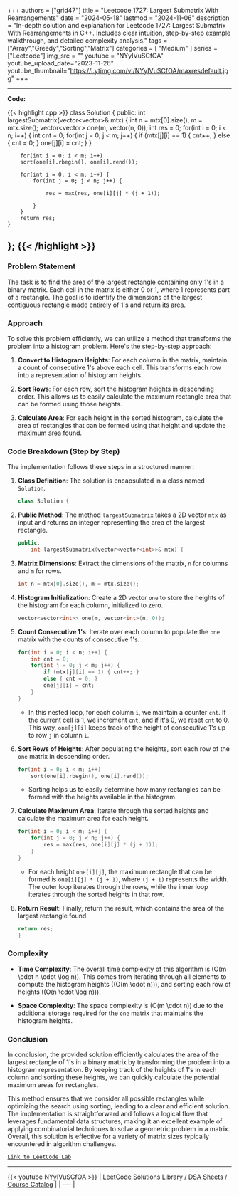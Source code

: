 
+++
authors = ["grid47"]
title = "Leetcode 1727: Largest Submatrix With Rearrangements"
date = "2024-05-18"
lastmod = "2024-11-06"
description = "In-depth solution and explanation for Leetcode 1727: Largest Submatrix With Rearrangements in C++. Includes clear intuition, step-by-step example walkthrough, and detailed complexity analysis."
tags = ["Array","Greedy","Sorting","Matrix"]
categories = [
    "Medium"
]
series = ["Leetcode"]
img_src = ""
youtube = "NYyIVuSCfOA"
youtube_upload_date="2023-11-26"
youtube_thumbnail="https://i.ytimg.com/vi/NYyIVuSCfOA/maxresdefault.jpg"
+++



---
**Code:**

{{< highlight cpp >}}
class Solution {
public:
    int largestSubmatrix(vector<vector<int>>& mtx) {
        int n = mtx[0].size(), m = mtx.size();
        vector<vector<int>> one(m, vector<int>(n, 0));
        int res = 0;
        for(int i = 0; i < n; i++) {
            int cnt = 0;
            for(int j = 0; j < m; j++) {
                if (mtx[j][i] == 1) { cnt++; } 
                else { cnt = 0; }
                one[j][i] = cnt;
            }
        }
        
        for(int i = 0; i < m; i++)
        sort(one[i].rbegin(), one[i].rend());

        for(int i = 0; i < m; i++) {
            for(int j = 0; j < n; j++) {
                
                res = max(res, one[i][j] * (j + 1));
                
            }
        }
        return res;
    }
};
{{< /highlight >}}
---

### Problem Statement

The task is to find the area of the largest rectangle containing only 1's in a binary matrix. Each cell in the matrix is either 0 or 1, where 1 represents part of a rectangle. The goal is to identify the dimensions of the largest contiguous rectangle made entirely of 1's and return its area.

### Approach

To solve this problem efficiently, we can utilize a method that transforms the problem into a histogram problem. Here's the step-by-step approach:

1. **Convert to Histogram Heights**: For each column in the matrix, maintain a count of consecutive 1's above each cell. This transforms each row into a representation of histogram heights.

2. **Sort Rows**: For each row, sort the histogram heights in descending order. This allows us to easily calculate the maximum rectangle area that can be formed using those heights.

3. **Calculate Area**: For each height in the sorted histogram, calculate the area of rectangles that can be formed using that height and update the maximum area found.

### Code Breakdown (Step by Step)

The implementation follows these steps in a structured manner:

1. **Class Definition**: The solution is encapsulated in a class named `Solution`.

   ```cpp
   class Solution {
   ```

2. **Public Method**: The method `largestSubmatrix` takes a 2D vector `mtx` as input and returns an integer representing the area of the largest rectangle.

   ```cpp
   public:
       int largestSubmatrix(vector<vector<int>>& mtx) {
   ```

3. **Matrix Dimensions**: Extract the dimensions of the matrix, `n` for columns and `m` for rows.

   ```cpp
   int n = mtx[0].size(), m = mtx.size();
   ```

4. **Histogram Initialization**: Create a 2D vector `one` to store the heights of the histogram for each column, initialized to zero.

   ```cpp
   vector<vector<int>> one(m, vector<int>(n, 0));
   ```

5. **Count Consecutive 1's**: Iterate over each column to populate the `one` matrix with the counts of consecutive 1's.

   ```cpp
   for(int i = 0; i < n; i++) {
       int cnt = 0;
       for(int j = 0; j < m; j++) {
           if (mtx[j][i] == 1) { cnt++; } 
           else { cnt = 0; }
           one[j][i] = cnt;
       }
   }
   ```

   - In this nested loop, for each column `i`, we maintain a counter `cnt`. If the current cell is 1, we increment `cnt`, and if it's 0, we reset `cnt` to 0. This way, `one[j][i]` keeps track of the height of consecutive 1's up to row `j` in column `i`.

6. **Sort Rows of Heights**: After populating the heights, sort each row of the `one` matrix in descending order.

   ```cpp
   for(int i = 0; i < m; i++)
       sort(one[i].rbegin(), one[i].rend());
   ```

   - Sorting helps us to easily determine how many rectangles can be formed with the heights available in the histogram.

7. **Calculate Maximum Area**: Iterate through the sorted heights and calculate the maximum area for each height.

   ```cpp
   for(int i = 0; i < m; i++) {
       for(int j = 0; j < n; j++) {
           res = max(res, one[i][j] * (j + 1));
       }
   }
   ```

   - For each height `one[i][j]`, the maximum rectangle that can be formed is `one[i][j] * (j + 1)`, where `(j + 1)` represents the width. The outer loop iterates through the rows, while the inner loop iterates through the sorted heights in that row.

8. **Return Result**: Finally, return the result, which contains the area of the largest rectangle found.

   ```cpp
   return res;
   }
   ```

### Complexity

- **Time Complexity**: The overall time complexity of this algorithm is \(O(m \cdot n \cdot \log n)\). This comes from iterating through all elements to compute the histogram heights (\(O(m \cdot n)\)), and sorting each row of heights (\(O(n \cdot \log n)\)).

- **Space Complexity**: The space complexity is \(O(m \cdot n)\) due to the additional storage required for the `one` matrix that maintains the histogram heights.

### Conclusion

In conclusion, the provided solution efficiently calculates the area of the largest rectangle of 1's in a binary matrix by transforming the problem into a histogram representation. By keeping track of the heights of 1's in each column and sorting these heights, we can quickly calculate the potential maximum areas for rectangles.

This method ensures that we consider all possible rectangles while optimizing the search using sorting, leading to a clear and efficient solution. The implementation is straightforward and follows a logical flow that leverages fundamental data structures, making it an excellent example of applying combinatorial techniques to solve a geometric problem in a matrix. Overall, this solution is effective for a variety of matrix sizes typically encountered in algorithm challenges.

[`Link to LeetCode Lab`](https://leetcode.com/problems/largest-submatrix-with-rearrangements/description/)

---
{{< youtube NYyIVuSCfOA >}}
| [LeetCode Solutions Library](https://grid47.xyz/leetcode/) / [DSA Sheets](https://grid47.xyz/sheets/) / [Course Catalog](https://grid47.xyz/courses/) |
| --- |
